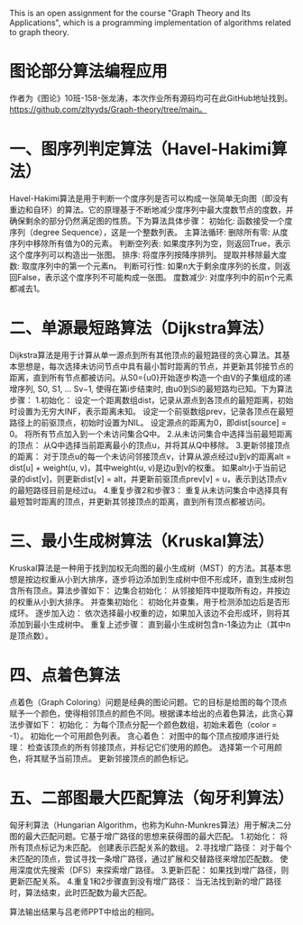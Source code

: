 This is an open assignment for the course "Graph Theory and Its Applications", which is a programming implementation of algorithms related to graph theory.
# 图论部分算法编程应用
作者为《图论》10班-158-张龙涛，本次作业所有源码均可在此GitHub地址找到。https://github.com/zltyyds/Graph-theory/tree/main。
# 一、图序列判定算法（Havel-Hakimi算法）
Havel-Hakimi算法是用于判断一个度序列是否可以构成一张简单无向图（即没有重边和自环）的算法。它的原理基于不断地减少度序列中最大度数节点的度数，并确保剩余的部分仍然满足图的性质。下为算法具体步骤：
初始化:
函数接受一个度序列（degree Sequence），这是一个整数列表。
主算法循环:
删除所有零: 从度序列中移除所有值为0的元素。
判断空列表: 如果度序列为空，则返回True，表示这个度序列可以构造出一张图。
排序: 将度序列按降序排列。
提取并移除最大度数: 取度序列中的第一个元素n。
判断可行性: 如果n大于剩余度序列的长度，则返回False，表示这个度序列不可能构成一张图。
度数减少: 对度序列中的前n个元素都减去1。
 
# 二、单源最短路算法（Dijkstra算法）
Dijkstra算法是用于计算从单一源点到所有其他顶点的最短路径的贪心算法。其基本思想是，每次选择未访问节点中具有最小暂时距离的节点，并更新其邻接节点的距离，直到所有节点都被访问。从S0={u0}开始逐步构造一个由V的子集组成的递增序列, S0, S1, … Sv−1, 使得在第i步结束时, 由u0到Si的最短路均已知。下为算法步骤：
1.初始化：
设定一个距离数组dist，记录从源点到各顶点的最短距离，初始时设置为无穷大INF，表示距离未知。
设定一个前驱数组prev，记录各顶点在最短路径上的前驱顶点，初始时设置为NIL。
设定源点的距离为0，即dist[source] = 0。
将所有节点加入到一个未访问集合Q中。
2.从未访问集合中选择当前最短距离的顶点：
从Q中选择当前距离最小的顶点u，并将其从Q中移除。
3.更新邻接顶点的距离：
对于顶点u的每一个未访问邻接顶点v，计算从源点经过u到v的距离alt = dist[u] + weight(u, v)，其中weight(u, v)是边u到v的权重。
如果alt小于当前记录的dist[v]，则更新dist[v] = alt，并更新前驱顶点prev[v] = u，表示到达顶点v的最短路径目前是经过u。
4.重复步骤2和步骤3：
重复从未访问集合中选择具有最短暂时距离的顶点，并更新其邻接顶点的距离，直到所有顶点都被访问。
     
# 三、最小生成树算法（Kruskal算法）
Kruskal算法是一种用于找到加权无向图的最小生成树（MST）的方法。其基本思想是按边权重从小到大排序，逐步将边添加到生成树中但不形成环，直到生成树包含所有顶点。算法步骤如下：
边集合初始化：
从邻接矩阵中提取所有边，并按边的权重从小到大排序。
并查集初始化：
初始化并查集，用于检测添加边后是否形成环。
逐步加入边：
依次选择最小权重的边，如果加入该边不会形成环，则将其添加到最小生成树中。
重复上述步骤：
直到最小生成树包含n-1条边为止（其中n是顶点数）。     

# 四、点着色算法
点着色（Graph Coloring）问题是经典的图论问题。它的目标是给图的每个顶点赋予一个颜色，使得相邻顶点的颜色不同。根据课本给出的点着色算法，此贪心算法步骤如下：
初始化：
为每个顶点分配一个颜色数组，初始未着色（color = -1）。
初始化一个可用颜色列表。
贪心着色：
对图中的每个顶点按顺序进行处理：
检查该顶点的所有邻接顶点，并标记它们使用的颜色。
选择第一个可用颜色，将其赋予当前顶点。
更新邻接顶点的颜色标记。

# 五、二部图最大匹配算法（匈牙利算法）
匈牙利算法（Hungarian Algorithm，也称为Kuhn-Munkres算法）用于解决二分图的最大匹配问题。它基于增广路径的思想来获得图的最大匹配。
1.初始化：
将所有顶点标记为未匹配。
创建表示匹配关系的数组。
2.寻找增广路径：
对于每个未匹配的顶点，尝试寻找一条增广路径，通过扩展和交替路径来增加匹配数。
使用深度优先搜索（DFS）来探索增广路径。
3.更新匹配：
如果找到增广路径，则更新匹配关系。
4.重复1和2步骤直到没有增广路径：
当无法找到新的增广路径时，算法结束，此时匹配数为最大匹配。
   
算法输出结果与吕老师PPT中给出的相同。

